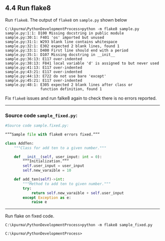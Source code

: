 
<!--- @file
  4 run flake8.md for Python Development Process and Coding Specification

  Copyright (c) 2020, Intel Corporation. All rights reserved.<BR>

  Redistribution and use in source (original document form) and 'compiled'
  forms (converted to PDF, epub, HTML and other formats) with or without
  modification, are permitted provided that the following conditions are met:

  1) Redistributions of source code (original document form) must retain the
     above copyright notice, this list of conditions and the following
     disclaimer as the first lines of this file unmodified.

  2) Redistributions in compiled form (transformed to other DTDs, converted to
     PDF, epub, HTML and other formats) must reproduce the above copyright
     notice, this list of conditions and the following disclaimer in the
     documentation and/or other materials provided with the distribution.

  THIS DOCUMENTATION IS PROVIDED BY TIANOCORE PROJECT "AS IS" AND ANY EXPRESS OR
  IMPLIED WARRANTIES, INCLUDING, BUT NOT LIMITED TO, THE IMPLIED WARRANTIES OF
  MERCHANTABILITY AND FITNESS FOR A PARTICULAR PURPOSE ARE DISCLAIMED. IN NO
  EVENT SHALL TIANOCORE PROJECT  BE LIABLE FOR ANY DIRECT, INDIRECT, INCIDENTAL,
  SPECIAL, EXEMPLARY, OR CONSEQUENTIAL DAMAGES (INCLUDING, BUT NOT LIMITED TO,
  PROCUREMENT OF SUBSTITUTE GOODS OR SERVICES; LOSS OF USE, DATA, OR PROFITS;
  OR BUSINESS INTERRUPTION) HOWEVER CAUSED AND ON ANY THEORY OF LIABILITY,
  WHETHER IN CONTRACT, STRICT LIABILITY, OR TORT (INCLUDING NEGLIGENCE OR
  OTHERWISE) ARISING IN ANY WAY OUT OF THE USE OF THIS DOCUMENTATION, EVEN IF
  ADVISED OF THE POSSIBILITY OF SUCH DAMAGE.

-->

## 4.4 Run flake8

Run `flake8`. The output of `flake8` on `sample.py` shown below

```shell
C:\kpurma\PythonDevelopmentProcess>python -m flake8 sample.py
sample.py:1:1: D100 Missing docstring in public module
sample.py:30:1: F401 'os' imported but unused
sample.py:31:1: W293 blank line contains whitespace
sample.py:32:1: E302 expected 2 blank lines, found 1
sample.py:33:1: D400 First line should end with a period
sample.py:35:1: D107 Missing docstring in __init__
sample.py:36:13: E117 over-indented
sample.py:38:13: F841 local variable 'd' is assigned to but never used
sample.py:41:13: E117 over-indented
sample.py:43:21: E117 over-indented
sample.py:44:13: E722 do not use bare 'except'
sample.py:45:21: E117 over-indented
sample.py:48:1: E305 expected 2 blank lines after class or
                function definition, found 1

```

Fix `flake8` issues and run falke8 again to check there is no errors reported.

---

### Source code `sample_fixed.py`:



```python
#Source code sample.fixed.py:

“””Sample file with flake8 errors fixed.”””

class AddTen:
    """Class for add ten to a given number."""

    def __init__(self, user_input: int = 0):
        “””Initialization.”””
        self.user_input = user_input
        self.new_varaible = 10

    def add_ten(self)->int:
        """Method to add ten to given number."""
        try:
            return self.new_varaible + self.user_input
        except Exception as e:
            raise e

```

---

Run flake on fixed code.

```shell
C:\kpurma\PythonDevelopmentProcess>python -m flake8 sample_fixed.py

C:\kpurma\PythonDevelopmentProcess>

```

<br>
